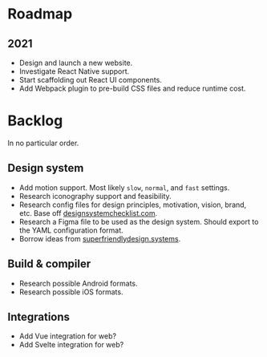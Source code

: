 # Roadmap

## 2021

- Design and launch a new website.
- Investigate React Native support.
- Start scaffolding out React UI components.
- Add Webpack plugin to pre-build CSS files and reduce runtime cost.

# Backlog

In no particular order.

## Design system

- Add motion support. Most likely `slow`, `normal`, and `fast` settings.
- Research iconography support and feasibility.
- Research config files for design principles, motivation, vision, brand, etc. Base off
  [designsystemchecklist.com](https://designsystemchecklist.com).
- Research a Figma file to be used as the design system. Should export to the YAML configuration
  format.
- Borrow ideas from [superfriendlydesign.systems](https://superfriendlydesign.systems/).

## Build & compiler

- Research possible Android formats.
- Research possible iOS formats.

## Integrations

- Add Vue integration for web?
- Add Svelte integration for web?
